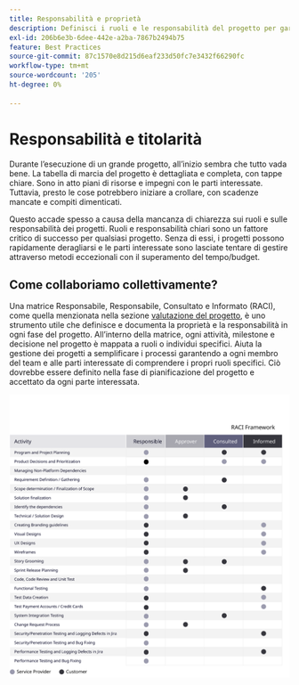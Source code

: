 ```yaml
---
title: Responsabilità e proprietà
description: Definisci i ruoli e le responsabilità del progetto per garantire un’implementazione corretta di Adobe Commerce.
exl-id: 206b6e3b-6dee-442e-a2ba-7867b2494b75
feature: Best Practices
source-git-commit: 87c1570e8d215d6eaf233d50fc7e3432f66290fc
workflow-type: tm+mt
source-wordcount: '205'
ht-degree: 0%

---
```


# Responsabilità e titolarità

Durante l’esecuzione di un grande progetto, all’inizio sembra che tutto vada bene. La tabella di marcia del progetto è dettagliata e completa, con tappe chiare. Sono in atto piani di risorse e impegni con le parti interessate. Tuttavia, presto le cose potrebbero iniziare a crollare, con scadenze mancate e compiti dimenticati.

Questo accade spesso a causa della mancanza di chiarezza sui ruoli e sulle responsabilità dei progetti. Ruoli e responsabilità chiari sono un fattore critico di successo per qualsiasi progetto. Senza di essi, i progetti possono rapidamente deragliarsi e le parti interessate sono lasciate tentare di gestire attraverso metodi eccezionali con il superamento del tempo/budget.

## Come collaboriamo collettivamente?

Una matrice Responsabile, Responsabile, Consultato e Informato (RACI), come quella menzionata nella sezione [valutazione del progetto](../project-scope/deliverables.md), è uno strumento utile che definisce e documenta la proprietà e la responsabilità in ogni fase del progetto. All’interno della matrice, ogni attività, milestone e decisione nel progetto è mappata a ruoli o individui specifici. Aiuta la gestione dei progetti a semplificare i processi garantendo a ogni membro del team e alle parti interessate di comprendere i propri ruoli specifici. Ciò dovrebbe essere definito nella fase di pianificazione del progetto e accettato da ogni parte interessata.

![Tabella che descrive il framework RACI](../../assets/playbooks/raci.svg)
